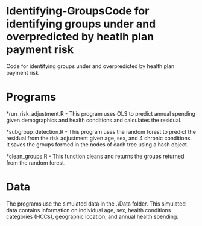 # Identifying-GroupsCode for identifying groups under and overpredicted by heatlh plan payment risk 
Code for identifying groups under and overpredicted by health plan payment risk 

# Programs
*run_risk_adjustment.R - This program uses OLS to predict annual spending given demographics and 
health conditions and calculates the residual. 

*subgroup_detection.R - This program uses the random forest to predict the residual from the 
risk adjustment given age, sex, and 4 chronic conditions. It saves the groups formed in the 
nodes of each tree using a hash object.

*clean_groups.R - This function cleans and returns the groups returned from the random forest.

# Data
The programs use the simulated data in the .\Data folder. This simulated data contains information on
individual age, sex, health conditions categories (HCCs), geographic location, and annual health spending.
 
